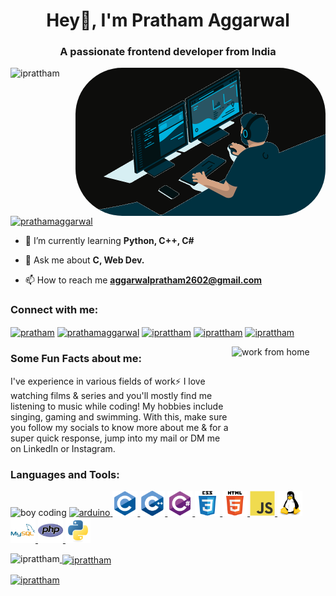 <h1 align="center">Hey👋, I'm Pratham Aggarwal</h1>
<h3 align="center">A passionate frontend developer from India</h3>

<img align="right" alt="Coding" width="400" src="https://raw.githubusercontent.com/Potential17/Potential17/master/user%20(2).gif" style = "border-radius: 75px">

<p align="left"> <img src="https://komarev.com/ghpvc/?username=iprattham&label=Profile%20views&color=green&style=flat" alt="iprattham"/> </p>

<p align="left"> <a href="https://www.linkedin.com/in/prathamaggarwal/" target="blank"><img src="https://img.shields.io/badge/know%20me-more!-me?style=for-the-badge&logo=linkedin&labelColor=hex&color=orange&link=https%3A%2F%2Fwww.linkedin.com%2Fin%2Fprathamaggarwal%2F" alt="prathamaggarwal"/></a> </p>

- 🌱 I’m currently learning **Python, C++, C#**

- 💬 Ask me about **C, Web Dev.**

- 📫 How to reach me **aggarwalpratham2602@gmail.com**


<h3 align="left">Connect with me:</h3>
<p align="left">
<a href="https://open.spotify.com/user/vdqqcf54hghri5vd1uhxk2hw7" target="blank"><img align="center" src="https://upload.wikimedia.org/wikipedia/commons/thumb/8/84/Spotify_icon.svg/768px-Spotify_icon.svg.png" alt="pratham" height="36" width="36"/></a>
<a href="https://www.linkedin.com/in/prathamaggarwal/" target="blank"><img align="center" src="https://raw.githubusercontent.com/rahuldkjain/github-profile-readme-generator/master/src/images/icons/Social/linked-in-alt.svg" alt="prathamaggarwal" height="31" width="36"/></a>
<a href="https://instagram.com/iprattham" target="blank"><img align="center" src="https://raw.githubusercontent.com/rahuldkjain/github-profile-readme-generator/master/src/images/icons/Social/instagram.svg" alt="iprattham" height="32" width="40"/></a>
<a href="https://threads.net/iprattham" target="blank"><img align="center" src="https://upload.wikimedia.org/wikipedia/commons/0/01/Threads_%28app%29.svg" alt="iprattham" height="40" width="40"/></a>
<a href="https://twitter.com/iprattham" target="blank"><img align="center" src="https://raw.githubusercontent.com/rahuldkjain/github-profile-readme-generator/master/src/images/icons/Social/twitter.svg" alt="iprattham" height="32" width="40"/></a>


<img align="right" width="150" height="180" alt="work from home" src="https://media.giphy.com/media/M9gbBd9nbDrOTu1Mqx/giphy.gif"></a>
### Some Fun Facts about me:
I've experience in various fields of work:zap: I love watching films & series and you'll mostly find me listening to music while coding! My hobbies include singing, gaming and swimming. With this, make sure you follow my socials to know more about me & for a super quick response, jump into my mail or DM me on LinkedIn or Instagram.


<h3 align="left">Languages and Tools:</h3>
<p align="left"> </a> <img src="http://bit.ly/3PXrky3" alt="boy coding" width="40" height="40"/> <a href="https://www.arduino.cc/" target="_blank" rel="noreferrer"> <img src="https://cdn.worldvectorlogo.com/logos/arduino-1.svg" alt="arduino" width="40" height="40"/> </a> <a href="https://www.cprogramming.com/" target="_blank" rel="noreferrer"> <img src="https://raw.githubusercontent.com/devicons/devicon/master/icons/c/c-original.svg" alt="c" width="40" height="40"/> </a> <a href="https://www.w3schools.com/cpp/" target="_blank" rel="noreferrer"> <img src="https://raw.githubusercontent.com/devicons/devicon/master/icons/cplusplus/cplusplus-original.svg" alt="cplusplus" width="40" height="40"/> </a> <a href="https://www.w3schools.com/cs/" target="_blank" rel="noreferrer"> <img src="https://raw.githubusercontent.com/devicons/devicon/master/icons/csharp/csharp-original.svg" alt="csharp" width="40" height="40"/> </a> <a href="https://www.w3schools.com/css/" target="_blank" rel="noreferrer"> <img src="https://raw.githubusercontent.com/devicons/devicon/master/icons/css3/css3-original-wordmark.svg" alt="css3" width="40" height="40"/> </a> <a href="https://www.w3.org/html/" target="_blank" rel="noreferrer"> <img src="https://raw.githubusercontent.com/devicons/devicon/master/icons/html5/html5-original-wordmark.svg" alt="html5" width="40" height="40"/> </a> <a href="https://developer.mozilla.org/en-US/docs/Web/JavaScript" target="_blank" rel="noreferrer"> <img src="https://raw.githubusercontent.com/devicons/devicon/master/icons/javascript/javascript-original.svg" alt="javascript" width="40" height="40"/> </a> <a href="https://www.linux.org/" target="_blank" rel="noreferrer"> <img src="https://raw.githubusercontent.com/devicons/devicon/master/icons/linux/linux-original.svg" alt="linux" width="40" height="40"/> </a> <a href="https://www.mysql.com/" target="_blank" rel="noreferrer"> <img src="https://raw.githubusercontent.com/devicons/devicon/master/icons/mysql/mysql-original-wordmark.svg" alt="mysql" width="40" height="40"/> </a> <a href="https://www.php.net" target="_blank" rel="noreferrer"> <img src="https://raw.githubusercontent.com/devicons/devicon/master/icons/php/php-original.svg" alt="php" width="40" height="40"/> </a> <a href="https://www.python.org" target="_blank" rel="noreferrer"> <img src="https://raw.githubusercontent.com/devicons/devicon/master/icons/python/python-original.svg" alt="python" width="40" height="40"/> </p>

<p><img align="left" src="https://github-readme-stats.vercel.app/api/top-langs?username=iprattham&show_icons=true&locale=en&layout=compact" alt="iprattham" /></p>

<p>&nbsp;<img align="center" src="https://github-readme-stats.vercel.app/api?username=iprattham&show_icons=true&locale=en" alt="iprattham" /></p>

<p><img align="center" src="https://github-readme-streak-stats.herokuapp.com/?user=iprattham&" alt="iprattham" /></p>

